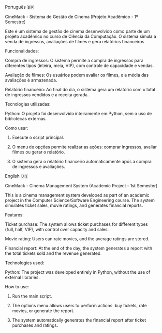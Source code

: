 Português 🇧🇷

CineMack - Sistema de Gestão de Cinema (Projeto Acadêmico - 1º Semestre)

Este é um sistema de gestão de cinema desenvolvido como parte de um projeto acadêmico no curso de Ciência da Computação. O sistema simula a venda de ingressos, avaliações de filmes e gera relatórios financeiros.

Funcionalidades:
 
Compra de ingressos: O sistema permite a compra de ingressos para diferentes tipos (inteira, meia, VIP), com controle de capacidade e vendas.

Avaliação de filmes: Os usuários podem avaliar os filmes, e a média das avaliações é armazenada.

Relatório financeiro: Ao final do dia, o sistema gera um relatório com o total de ingressos vendidos e a receita gerada.

Tecnologias utilizadas:

Python: O projeto foi desenvolvido inteiramente em Python, sem o uso de bibliotecas externas.

Como usar:

1. Execute o script principal.

2. O menu de opções permite realizar as ações: comprar ingressos, avaliar filmes ou gerar o relatório.

3. O sistema gera o relatório financeiro automaticamente após a compra de ingressos e avaliações.

English 🇺🇸

CineMack - Cinema Management System (Academic Project - 1st Semester)

This is a cinema management system developed as part of an academic project in the Computer Science/Software Engineering course. The system simulates ticket sales, movie ratings, and generates financial reports.

Features:

Ticket purchase: The system allows ticket purchases for different types (full, half, VIP), with control over capacity and sales.

Movie rating: Users can rate movies, and the average ratings are stored.

Financial report: At the end of the day, the system generates a report with the total tickets sold and the revenue generated.

Technologies used:

Python: The project was developed entirely in Python, without the use of external libraries.

How to use:

1. Run the main script.

2. The options menu allows users to perform actions: buy tickets, rate movies, or generate the report.

3. The system automatically generates the financial report after ticket purchases and ratings.
